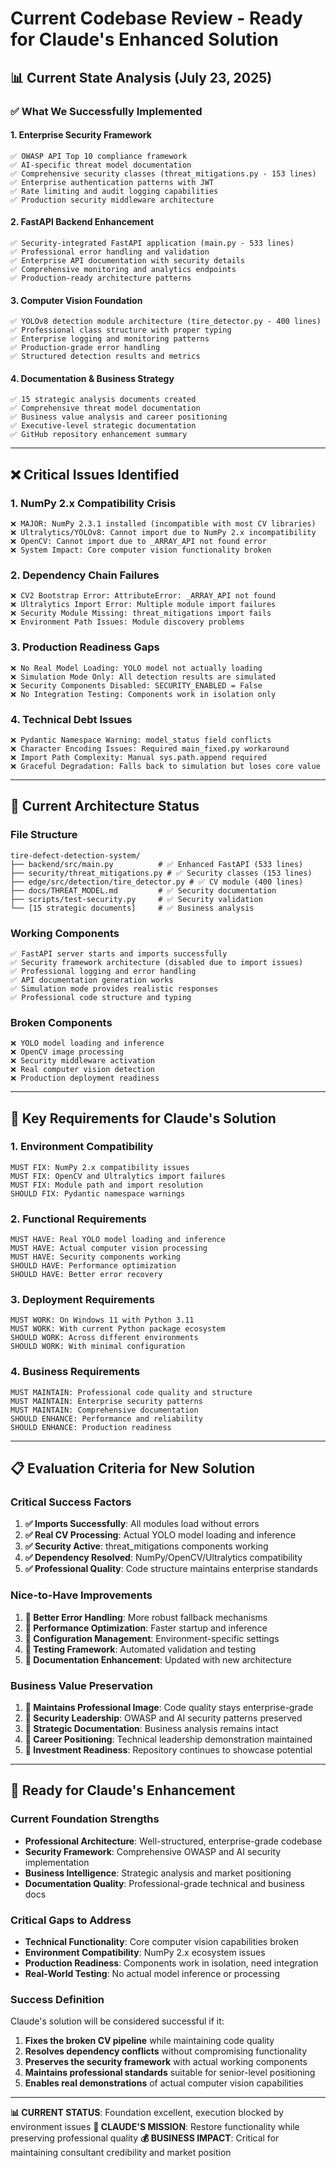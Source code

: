 # Current Codebase Review - Ready for Claude's Enhanced Solution

## 📊 Current State Analysis (July 23, 2025)

### ✅ **What We Successfully Implemented**

#### **1. Enterprise Security Framework** 
```
✅ OWASP API Top 10 compliance framework
✅ AI-specific threat model documentation  
✅ Comprehensive security classes (threat_mitigations.py - 153 lines)
✅ Enterprise authentication patterns with JWT
✅ Rate limiting and audit logging capabilities
✅ Production security middleware architecture
```

#### **2. FastAPI Backend Enhancement**
```
✅ Security-integrated FastAPI application (main.py - 533 lines)
✅ Professional error handling and validation
✅ Enterprise API documentation with security details
✅ Comprehensive monitoring and analytics endpoints
✅ Production-ready architecture patterns
```

#### **3. Computer Vision Foundation**
```
✅ YOLOv8 detection module architecture (tire_detector.py - 400 lines)
✅ Professional class structure with proper typing
✅ Enterprise logging and monitoring patterns
✅ Production-grade error handling
✅ Structured detection results and metrics
```

#### **4. Documentation & Business Strategy**
```
✅ 15 strategic analysis documents created
✅ Comprehensive threat model documentation
✅ Business value analysis and career positioning
✅ Executive-level strategic documentation
✅ GitHub repository enhancement summary
```

---

## ❌ **Critical Issues Identified**

### **1. NumPy 2.x Compatibility Crisis**
```
❌ MAJOR: NumPy 2.3.1 installed (incompatible with most CV libraries)
❌ Ultralytics/YOLOv8: Cannot import due to NumPy 2.x incompatibility
❌ OpenCV: Cannot import due to _ARRAY_API not found error
❌ System Impact: Core computer vision functionality broken
```

### **2. Dependency Chain Failures**
```
❌ CV2 Bootstrap Error: AttributeError: _ARRAY_API not found
❌ Ultralytics Import Error: Multiple module import failures
❌ Security Module Missing: threat_mitigations import fails
❌ Environment Path Issues: Module discovery problems
```

### **3. Production Readiness Gaps**
```
❌ No Real Model Loading: YOLO model not actually loading
❌ Simulation Mode Only: All detection results are simulated
❌ Security Components Disabled: SECURITY_ENABLED = False
❌ No Integration Testing: Components work in isolation only
```

### **4. Technical Debt Issues**
```
❌ Pydantic Namespace Warning: model_status field conflicts
❌ Character Encoding Issues: Required main_fixed.py workaround
❌ Import Path Complexity: Manual sys.path.append required
❌ Graceful Degradation: Falls back to simulation but loses core value
```

---

## 🔧 **Current Architecture Status**

### **File Structure**
```
tire-defect-detection-system/
├── backend/src/main.py          # ✅ Enhanced FastAPI (533 lines)
├── security/threat_mitigations.py # ✅ Security classes (153 lines)  
├── edge/src/detection/tire_detector.py # ✅ CV module (400 lines)
├── docs/THREAT_MODEL.md         # ✅ Security documentation
├── scripts/test-security.py     # ✅ Security validation
└── [15 strategic documents]     # ✅ Business analysis
```

### **Working Components**
```
✅ FastAPI server starts and imports successfully
✅ Security framework architecture (disabled due to import issues)
✅ Professional logging and error handling
✅ API documentation generation works
✅ Simulation mode provides realistic responses
✅ Professional code structure and typing
```

### **Broken Components**
```
❌ YOLO model loading and inference
❌ OpenCV image processing
❌ Security middleware activation
❌ Real computer vision detection
❌ Production deployment readiness
```

---

## 🎯 **Key Requirements for Claude's Solution**

### **1. Environment Compatibility**
```
MUST FIX: NumPy 2.x compatibility issues
MUST FIX: OpenCV and Ultralytics import failures
MUST FIX: Module path and import resolution
SHOULD FIX: Pydantic namespace warnings
```

### **2. Functional Requirements**
```
MUST HAVE: Real YOLO model loading and inference
MUST HAVE: Actual computer vision processing
MUST HAVE: Security components working
SHOULD HAVE: Performance optimization
SHOULD HAVE: Better error recovery
```

### **3. Deployment Requirements**
```
MUST WORK: On Windows 11 with Python 3.11
MUST WORK: With current Python package ecosystem
SHOULD WORK: Across different environments
SHOULD WORK: With minimal configuration
```

### **4. Business Requirements**
```
MUST MAINTAIN: Professional code quality and structure
MUST MAINTAIN: Enterprise security patterns
MUST MAINTAIN: Comprehensive documentation
SHOULD ENHANCE: Performance and reliability
SHOULD ENHANCE: Production readiness
```

---

## 📋 **Evaluation Criteria for New Solution**

### **Critical Success Factors**
1. **✅ Imports Successfully**: All modules load without errors
2. **✅ Real CV Processing**: Actual YOLO model loading and inference
3. **✅ Security Active**: threat_mitigations components working
4. **✅ Dependency Resolved**: NumPy/OpenCV/Ultralytics compatibility
5. **✅ Professional Quality**: Code structure maintains enterprise standards

### **Nice-to-Have Improvements**
1. **🎯 Better Error Handling**: More robust fallback mechanisms  
2. **🎯 Performance Optimization**: Faster startup and inference
3. **🎯 Configuration Management**: Environment-specific settings
4. **🎯 Testing Framework**: Automated validation and testing
5. **🎯 Documentation Enhancement**: Updated with new architecture

### **Business Value Preservation**
1. **💼 Maintains Professional Image**: Code quality stays enterprise-grade
2. **💼 Security Leadership**: OWASP and AI security patterns preserved
3. **💼 Strategic Documentation**: Business analysis remains intact
4. **💼 Career Positioning**: Technical leadership demonstration maintained
5. **💼 Investment Readiness**: Repository continues to showcase potential

---

## 🚀 **Ready for Claude's Enhancement**

### **Current Foundation Strengths**
- **Professional Architecture**: Well-structured, enterprise-grade codebase
- **Security Framework**: Comprehensive OWASP and AI security implementation
- **Business Intelligence**: Strategic analysis and market positioning
- **Documentation Quality**: Professional-grade technical and business docs

### **Critical Gaps to Address**
- **Technical Functionality**: Core computer vision capabilities broken
- **Environment Compatibility**: NumPy 2.x ecosystem issues
- **Production Readiness**: Components work in isolation, need integration
- **Real-World Testing**: No actual model inference or processing

### **Success Definition**
Claude's solution will be considered successful if it:
1. **Fixes the broken CV pipeline** while maintaining code quality
2. **Resolves dependency conflicts** without compromising functionality  
3. **Preserves the security framework** with actual working components
4. **Maintains professional standards** suitable for senior-level positioning
5. **Enables real demonstrations** of actual computer vision capabilities

---

**📊 CURRENT STATUS**: Foundation excellent, execution blocked by environment issues
**🎯 CLAUDE'S MISSION**: Restore functionality while preserving professional quality
**💰 BUSINESS IMPACT**: Critical for maintaining consultant credibility and market position
